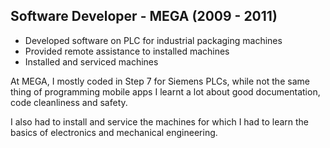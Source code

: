 ## Software Developer - MEGA (2009 - 2011)

* Developed software on PLC for industrial packaging machines
* Provided remote assistance to installed machines
* Installed and serviced machines

At MEGA, I mostly coded in Step 7 for Siemens PLCs, while not the same thing of programming mobile apps I learnt a lot about good documentation, code cleanliness and safety.

I also had to install and service the machines for which I had to learn the basics of electronics and mechanical engineering.
